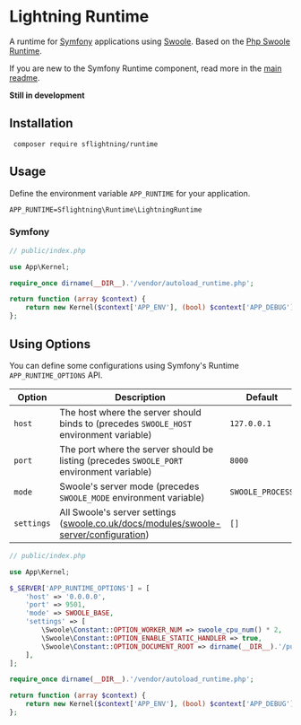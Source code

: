 # Lightning Runtime

A runtime for [Symfony](https://symfony.com/) applications using [Swoole](https://www.swoole.co.uk/). Based on the [Php Swoole Runtime](https://github.com/php-runtime/swoole).

If you are new to the Symfony Runtime component, read more in the [main readme](https://github.com/php-runtime/runtime).

**Still in development**

## Installation

```
 composer require sflightning/runtime
```

## Usage

Define the environment variable `APP_RUNTIME` for your application.

```
APP_RUNTIME=Sflightning\Runtime\LightningRuntime
```

### Symfony

```php
// public/index.php

use App\Kernel;

require_once dirname(__DIR__).'/vendor/autoload_runtime.php';

return function (array $context) {
    return new Kernel($context['APP_ENV'], (bool) $context['APP_DEBUG']);
};
```

## Using Options

You can define some configurations using Symfony's Runtime `APP_RUNTIME_OPTIONS` API.

| Option | Description | Default |
| --- | --- | --- |
| `host` | The host where the server should binds to (precedes `SWOOLE_HOST` environment variable) | `127.0.0.1` |
| `port` | The port where the server should be listing (precedes `SWOOLE_PORT` environment variable) | `8000` |
| `mode` | Swoole's server mode (precedes `SWOOLE_MODE` environment variable) | `SWOOLE_PROCESS` |
| `settings` | All Swoole's server settings ([swoole.co.uk/docs/modules/swoole-server/configuration](https://www.swoole.co.uk/docs/modules/swoole-server/configuration)) | `[]` |

```php
// public/index.php

use App\Kernel;

$_SERVER['APP_RUNTIME_OPTIONS'] = [
    'host' => '0.0.0.0',
    'port' => 9501,
    'mode' => SWOOLE_BASE,
    'settings' => [
        \Swoole\Constant::OPTION_WORKER_NUM => swoole_cpu_num() * 2,
        \Swoole\Constant::OPTION_ENABLE_STATIC_HANDLER => true,
        \Swoole\Constant::OPTION_DOCUMENT_ROOT => dirname(__DIR__).'/public'
    ],
];

require_once dirname(__DIR__).'/vendor/autoload_runtime.php';

return function (array $context) {
    return new Kernel($context['APP_ENV'], (bool) $context['APP_DEBUG']);
};
```